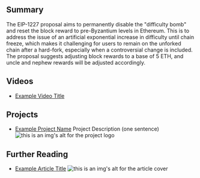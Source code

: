 ## Summary

The EIP-1227 proposal aims to permanently disable the "difficulty bomb" and reset the block reward to pre-Byzantium levels in Ethereum. This is to address the issue of an artificial exponential increase in difficulty until chain freeze, which makes it challenging for users to remain on the unforked chain after a hard-fork, especially when a controversial change is included. The proposal suggests adjusting block rewards to a base of 5 ETH, and uncle and nephew rewards will be adjusted accordingly.

## Videos

- [Example Video Title](https://www.youtube.com/watch?v=TDGq4aeevgY)

## Projects

- [Example Project Name](https://xxxx.xxx/xxxxx) Project Description (one sentence) ![this is an img's alt for the project logo](https://xxxx.xxx/project-logo.xxx)

## Further Reading

- [Example Article Title](https://xxxx.xxx/xxxxx) ![this is an img's alt for the article cover](https://xxxx.xxx/article-cover.xxx)
